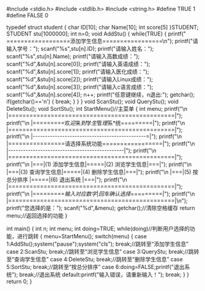#include <stdio.h>
#include <stdlib.h>
#include <string.h>
#define TRUE 1
#define FALSE 0

typedef struct student
{
    char ID[10];
    char Name[10];
    int score[5]
}STUDENT;
STUDENT stu[1000000];
int n=0;
void AddStu()
{
    while(TRUE)
    {
    printf("             ==================添加学生信息=================\n");
    printf("请输入学号：");
    scanf("%s",stu[n].ID);
    printf("请输入姓名：");
    scanf("%s",stu[n].Name);
    printf("请输入高数成绩：");
    scanf("%d",&stu[n].score[0]);
    printf("请输入英语成绩：");
    scanf("%d",&stu[n].score[1]);
    printf("请输入医化成绩：");
    scanf("%d",&stu[n].score[2]);
    printf("请输入Linux成绩：");
    scanf("%d",&stu[n].score[3]);
    printf("请输入c语言成绩：");
    scanf("%d",&stu[n].score[4]);
    n++;
    printf("任意键继续，n退出:");
    getchar();
    if(getchar()=='n')
		{
			break;
		}
    }
}
void ScanStu();
void QueryStu();
void DeleteStu();
void SortStu();
int StartMenu()//主菜单
{
    int menu;
    printf("\n            |===============================================|");
    printf("\n            |=========欢*迎*来*到*学*生*管*理*系*统=========|");
    printf("\n            |===============================================|");
    printf("\n            |----------------------------------------------=|");
    printf("\n            |================请选择系统功能=================|");
    printf("\n            |-----------------------------------------------|");
    printf("\n            |===============================================|");
    printf("\n            |===|(1) 添加学生信息|=====|(2) 浏览学生信息|===|");
    printf("\n            |===|(3) 查询学生信息|=====|(4) 删除学生信息|===|");
    printf("\n            |===|(5)  按总分排序 |=====|(6)   退出系统  |===|");
    printf("\n            |===============================================|");
    printf("\n            |=========*输入对应数字*|*回车确认选择*=========|");
    printf("\n            |===============================================|\n");
    printf("您选择的是：");
    scanf("%d",&menu);
    getchar();//清除空格缓存
    return menu;//返回选择的功能
}

int main()
{
    int n;
    int menu;
    int doing=TRUE;
    while(doing)//判断用户选择的功能，进行跳转
    {
        menu=StartMenu();
        switch(menu)
        {
            case 1:AddStu();system("pause");system("cls"); break;//跳转至“添加学生信息”
            case 2:ScanStu; break;//跳转至“浏览学生信息”
            case 3:QueryStu; break;//跳转至“查询学生信息”
            case 4:DeleteStu; break;//跳转至“删除学生信息”
            case 5:SortStu; break;//跳转至“按总分排序”
            case 6:doing=FALSE;printf("退出系统"); break;//退出系统
            default:printf("输入错误，请重新输入！"); break;
        }
    }
    return 0;
}
